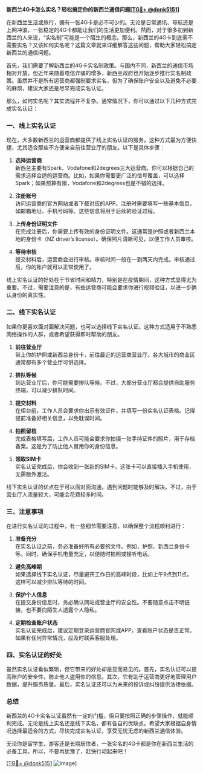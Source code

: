 **新西兰4G卡怎么实名？轻松搞定你的新西兰通信问题[[TG💪+ @donk5151](https://t.me/s/donk5151)]**

在新西兰生活或旅行，拥有一张4G卡是必不可少的。无论是日常通讯、导航还是上网冲浪，一张稳定的4G卡都能让我们的生活更加便利。然而，对于很多初到新西兰的人来说，“实名制”可能是一个陌生的概念。那么，新西兰的4G卡到底需不需要实名？又该如何实名呢？这篇文章就来详细解答这些问题，帮助大家轻松搞定新西兰的通信问题。

首先，我们需要了解新西兰的4G卡实名制政策。与国内不同，新西兰的通信市场相对开放，但近年来随着电信诈骗的增多，新西兰政府也开始逐步推行实名制政策。虽然并不是所有运营商都强制要求实名，但为了确保账户安全以及避免不必要的麻烦，建议大家还是尽早完成实名认证。

那么，如何实名呢？其实流程并不复杂。通常情况下，你可以通过以下几种方式完成实名认证：

### 一、线上实名认证

现在，大多数新西兰的运营商都提供了线上实名认证的服务。这种方式最为方便快捷，尤其适合那些不方便亲自前往营业厅的朋友。以下是具体步骤：

1. **选择运营商**  
   新西兰主要有Spark、Vodafone和2degrees三大运营商。你可以根据自己的需求选择合适的运营商。比如，如果你需要更广泛的信号覆盖，可以选择Spark；如果预算有限，Vodafone和2degrees也是不错的选择。

2. **注册账号**  
   访问运营商的官方网站或者下载对应的APP。注册时需要填写一些基本信息，如邮箱地址、手机号码等。这些信息将用于后续的验证过程。

3. **上传身份证明文件**  
   在完成注册后，你需要上传有效的身份证明文件。这通常是护照或者新西兰本地的身份卡（NZ driver’s license）。确保照片清晰可见，以便工作人员审核。

4. **等待审核**  
   提交材料后，运营商会进行审核。审核时间一般在一到两天内完成。审核通过后，你的账户就可以正常使用了。

线上实名认证的好处在于节省时间和精力，特别是在疫情期间，这种方式显得尤为重要。不过，需要注意的是，有些运营商可能会要求你进行视频验证，以进一步确认身份的真实性。

### 二、线下实名认证

如果你更喜欢面对面解决问题，也可以选择线下实名认证。这种方式适用于不熟悉网络操作的人群，或者希望获得即时帮助的朋友。

1. **前往营业厅**  
   带上你的护照或新西兰身份卡，前往最近的运营商营业厅。各大城市的商业区通常都有多个营业厅可供选择。

2. **排队等候**  
   到达营业厅后，你可能需要排队等候。不过，大部分营业厅都会提供自助服务终端，可以减少排队时间。

3. **提交材料**  
   在柜台前，工作人员会要求你出示有效证件，并填写一份实名认证表格。记得提前准备好相关信息，以免耽误时间。

4. **拍照留档**  
   完成表格填写后，工作人员可能会要求你拍摄一张手持证件的照片，用于存档备案。这是为了防止他人冒用你的身份信息。

5. **领取SIM卡**  
   实名认证完成后，你会收到一张新的SIM卡。这张卡可以直接插入手机使用，无需额外激活。

线下实名认证的优点在于可以面对面沟通，遇到问题时能够及时解决。不过，由于营业厅人流量较大，可能会花费较多时间。

### 三、注意事项

在进行实名认证的过程中，有一些细节需要注意，以确保整个流程顺利进行：

1. **准备充分**  
   在实名认证之前，务必准备好所有必要的文件。例如，护照、新西兰身份卡等。同时，确保手机电量充足，以便随时拍照或接听电话。

2. **避免高峰期**  
   如果选择线下实名认证，尽量避开工作日的高峰时段，比如上午9点到11点。这样可以减少排队等待的时间。

3. **保护个人信息**  
   在提交身份信息时，务必确认网站或营业厅的安全性。不要随意点击不明链接，也不要向陌生人透露个人隐私。

4. **定期检查账户状态**  
   实名认证完成后，建议定期登录运营商官网或APP，查看账户状态是否正常。如果有任何异常情况，应及时联系客服处理。

### 四、实名认证的好处

虽然实名认证看似繁琐，但它带来的好处却是显而易见的。首先，实名认证可以提高账户的安全性，防止他人盗用你的信息。其次，它有助于运营商更好地管理用户数据，提升服务质量。最后，实名认证还可以为未来的投诉或纠纷提供法律依据。

### 总结

新西兰的4G卡实名认证虽然有一定的门槛，但只要按照正确的步骤操作，就能顺利完成。无论是线上实名还是线下实名，都有各自的优缺点。希望大家根据自身情况选择最适合的方式，尽快完成实名认证，享受无忧无虑的新西兰通信体验。

无论你是留学生、游客还是长期居住者，一张实名的4G卡都是你在新西兰生活的必备工具。所以，不要再犹豫了，赶快行动起来吧！

[[TG💪+ @donk5151](https://t.me/s/donk5151) ![Image](https://i.postimg.cc/rwNCRYN7/Snipaste-2025-04-30-17-27-05.png)]